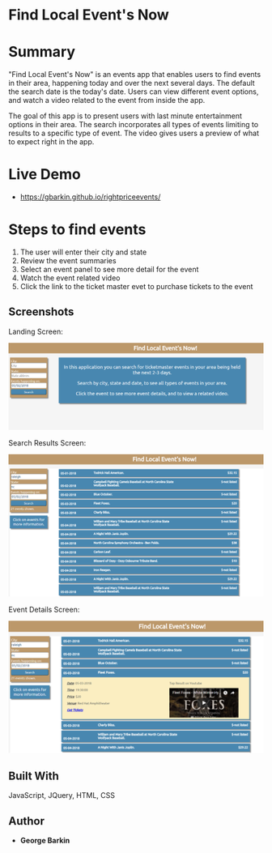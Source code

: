 # Find Local Event's Now

# Summary

"Find Local Event's Now" is an events app that enables users to find events in their area, happening today and over the next several days.  The default the search date is the today's date.  Users can view different event options, and watch a video related to the event from inside the app.  

The goal of this app is to present users with last minute entertainment options in their area.  The search incorporates all types of events limiting to results to a specific type of event.  The video gives users a preview of what to expect right in the app.



# Live Demo

- https://gbarkin.github.io/rightpriceevents/

# Steps to find events

1.	The user will enter their city and state
2.	Review the event summaries
3.	Select an event panel to see more detail for the event
4.	Watch the event related video
5.	Click the link to the ticket master evet to purchase tickets to the event

## Screenshots
Landing Screen:

![Landing Screen](screenshots/landing_screen.PNG)

Search Results Screen:

![Results Screen](screenshots/results_screen.PNG)

Event Details Screen:

![Results Screen](screenshots/results_content_screen.PNG)

## Built With

JavaScript, JQuery, HTML, CSS


## Author

* **George Barkin**
